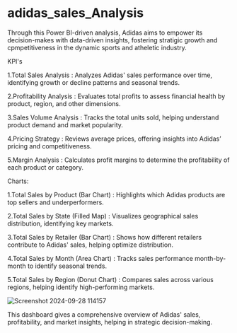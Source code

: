 # adidas_sales_Analysis

Through this Power BI-driven analysis, Adidas aims to empower its decision-makes with data-driven insights, fostering stratigic growth and 
cpmpetitiveness in the dynamic sports and atheletic industry.

KPI's

1.Total Sales Analysis : Analyzes Adidas' sales performance over time, identifying growth or decline patterns and seasonal trends.

2.Profitability Analysis : Evaluates total profits to assess financial health by product, region, and other dimensions.

3.Sales Volume Analysis : Tracks the total units sold, helping understand product demand and market popularity.

4.Pricing Strategy : Reviews average prices, offering insights into Adidas’ pricing and competitiveness.

5.Margin Analysis : Calculates profit margins to determine the profitability of each product or category.


Charts:

1.Total Sales by Product (Bar Chart) : Highlights which Adidas products are top sellers and underperformers.

2.Total Sales by State (Filled Map) : Visualizes geographical sales distribution, identifying key markets.

3.Total Sales by Retailer (Bar Chart) : Shows how different retailers contribute to Adidas' sales, helping optimize distribution.

4.Total Sales by Month (Area Chart) : Tracks sales performance month-by-month to identify seasonal trends.

5.Total Sales by Region (Donut Chart) : Compares sales across various regions, helping identify high-performing markets.


![Screenshot 2024-09-28 114157](https://github.com/user-attachments/assets/c27d26fd-dc84-400f-b34b-6d5d81d2c287)













This dashboard gives a comprehensive overview of Adidas' sales, profitability, and market insights, helping in strategic decision-making.
